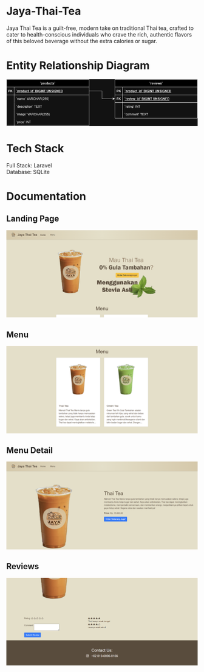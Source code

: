 # Jaya-Thai-Tea
Jaya Thai Tea is a guilt-free, modern take on traditional Thai tea, crafted to cater to health-conscious individuals who crave the rich, authentic flavors of this beloved beverage without the extra calories or sugar.

# Entity Relationship Diagram
![ERD](https://github.com/DonnnChaewon/Jaya-Thai-Tea/blob/main/documentation/5.png)

# Tech Stack
Full Stack: Laravel<br>
Database: SQLite

# Documentation
## Landing Page
![Landing Page](https://github.com/DonnnChaewon/Jaya-Thai-Tea/blob/main/documentation/1.png)

## Menu
![Menu](https://github.com/DonnnChaewon/Jaya-Thai-Tea/blob/main/documentation/2.png)

## Menu Detail
![Menu Detail](https://github.com/DonnnChaewon/Jaya-Thai-Tea/blob/main/documentation/3.png)

## Reviews
![Reviews](https://github.com/DonnnChaewon/Jaya-Thai-Tea/blob/main/documentation/4.png)
